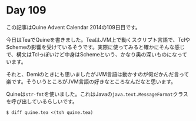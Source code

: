 # Day 109

この記事はQuine Advent Calendar 2014の109日目です。

今日はTeaでQuineを書きました。TeaはJVM上で動くスクリプト言語で、TclやSchemeの影響を受けているそうです。実際に使ってみると確かにそんな感じで、構文はTclっぽいけど中身はSchemeという、かなり奥の深いものになっています。

それと、Demiのときにも思いましたがJVM言語は動かすのが何だかんだ言って楽です。そういうところがJVM言語の好きなところなんだなと思います。

Quineは`str-fmt`を使いました。これはJavaの`java.text.MessageFormat`クラスを呼び出しているらしいです。

```console
$ diff quine.tea <(tsh quine.tea)
```
